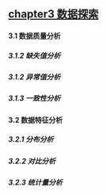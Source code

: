 ## [chapter3 数据探索](code/chapter3)
#### 3.1 数据质量分析
##### 3.1.2 缺失值分析
##### 3.1.2 异常值分析
##### 3.1.3 一致性分析
#### 3.2 数据特征分析
##### 3.2.1 分布分析
##### 3.2.2 对比分析
##### 3.2.3 统计量分析
